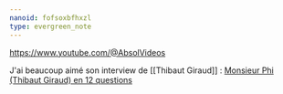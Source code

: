 ```yaml
---
nanoid: fofsoxbfhxzl
type: evergreen_note
---
```

https://www.youtube.com/@AbsolVideos

J'ai beaucoup aimé son interview de [[Thibaut Giraud]] : [Monsieur Phi (Thibaut Giraud) en 12 questions](https://www.youtube.com/watch?v=7_nAofn2HG8)
